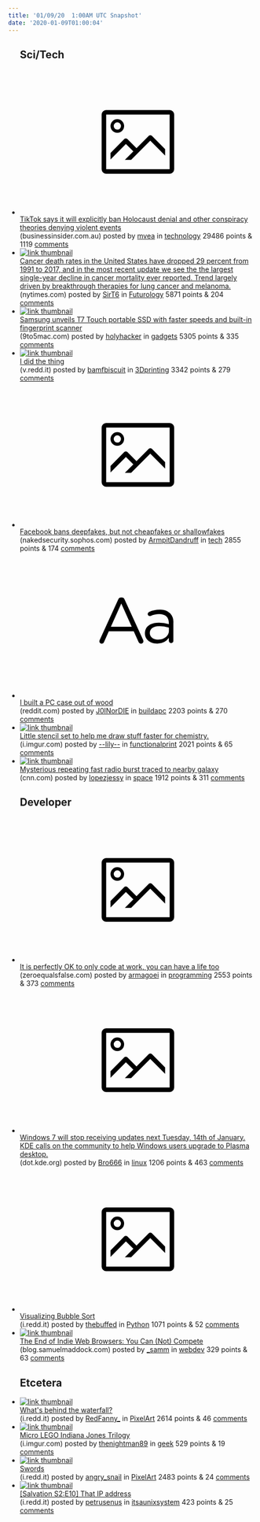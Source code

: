 ```yaml
---
title: '01/09/20  1:00AM UTC Snapshot'
date: '2020-01-09T01:00:04'
---
```

<ul>
<h2>Sci/Tech</h2>

<li><a href='https://www.businessinsider.com.au/tiktok-ban-holocaust-denial-conspiracy-theories-2020-1'><svg version='1.1' viewBox='-34 -14 104 64' preserveAspectRatio='xMidYMid meet' xmlns='http://www.w3.org/2000/svg' xmlns:xlink='http://www.w3.org/1999/xlink'>
    <title>link thumbnail</title>
    <path d='M32,4H4A2,2,0,0,0,2,6V30a2,2,0,0,0,2,2H32a2,2,0,0,0,2-2V6A2,2,0,0,0,32,4ZM4,30V6H32V30Z'></path>
    <path d='M8.92,14a3,3,0,1,0-3-3A3,3,0,0,0,8.92,14Zm0-4.6A1.6,1.6,0,1,1,7.33,11,1.6,1.6,0,0,1,8.92,9.41Z'></path>
    <path d='M22.78,15.37l-5.4,5.4-4-4a1,1,0,0,0-1.41,0L5.92,22.9v2.83l6.79-6.79L16,22.18l-3.75,3.75H15l8.45-8.45L30,24V21.18l-5.81-5.81A1,1,0,0,0,22.78,15.37Z'></path>
    </svg></a><div><div class='linkTitle'><a href='https://www.businessinsider.com.au/tiktok-ban-holocaust-denial-conspiracy-theories-2020-1'>TikTok says it will explicitly ban Holocaust denial and other conspiracy theories denying violent events</a></div>(businessinsider.com.au) posted by <a href='https://www.reddit.com/user/mvea'>mvea</a> in <a href='https://www.reddit.com/r/technology'>technology</a> 29486 points & 1119 <a href='https://www.reddit.com/r/technology/comments/elsgtl/tiktok_says_it_will_explicitly_ban_holocaust/'>comments</a></div></li>

<li><a href='https://www.nytimes.com/2020/01/08/health/cancer-deaths-decline.html?smid=tw-nythealth&amp;smtyp=cur'><img src='https://b.thumbs.redditmedia.com/cJjYCdtzCKGddAtAZclFejqo-dSNiVMnYmjD54Pq-iU.jpg' alt='link thumbnail'></a><div><div class='linkTitle'><a href='https://www.nytimes.com/2020/01/08/health/cancer-deaths-decline.html?smid=tw-nythealth&amp;smtyp=cur'>Cancer death rates in the United States have dropped 29 percent from 1991 to 2017, and in the most recent update we see the the largest single-year decline in cancer mortality ever reported. Trend largely driven by breakthrough therapies for lung cancer and melanoma.</a></div>(nytimes.com) posted by <a href='https://www.reddit.com/user/SirT6'>SirT6</a> in <a href='https://www.reddit.com/r/Futurology'>Futurology</a> 5871 points & 204 <a href='https://www.reddit.com/r/Futurology/comments/elu352/cancer_death_rates_in_the_united_states_have/'>comments</a></div></li>

<li><a href='https://9to5mac.com/2020/01/08/samsung-t7-touch-portable-ssd-launch-fingerprint-reader/'><img src='https://b.thumbs.redditmedia.com/v2aez88-JfpNmpRz3bHMxwWPTCTcUlDGCWZt2Qllbig.jpg' alt='link thumbnail'></a><div><div class='linkTitle'><a href='https://9to5mac.com/2020/01/08/samsung-t7-touch-portable-ssd-launch-fingerprint-reader/'>Samsung unveils T7 Touch portable SSD with faster speeds and built-in fingerprint scanner</a></div>(9to5mac.com) posted by <a href='https://www.reddit.com/user/holyhacker'>holyhacker</a> in <a href='https://www.reddit.com/r/gadgets'>gadgets</a> 5305 points & 335 <a href='https://www.reddit.com/r/gadgets/comments/elu93j/samsung_unveils_t7_touch_portable_ssd_with_faster/'>comments</a></div></li>

<li><a href='https://v.redd.it/iwp192i8ph941'><img src='https://b.thumbs.redditmedia.com/JpEtFvf0PGRzMGUiDpoMIoCu6eYnRvQuDgnEywrAcfE.jpg' alt='link thumbnail'></a><div><div class='linkTitle'><a href='https://v.redd.it/iwp192i8ph941'>I did the thing</a></div>(v.redd.it) posted by <a href='https://www.reddit.com/user/bamfbiscuit'>bamfbiscuit</a> in <a href='https://www.reddit.com/r/3Dprinting'>3Dprinting</a> 3342 points & 279 <a href='https://www.reddit.com/r/3Dprinting/comments/elo9se/i_did_the_thing/'>comments</a></div></li>

<li><a href='https://nakedsecurity.sophos.com/2020/01/08/facebook-bans-deepfakes-but-not-cheapfakes-or-shallowfakes/'><svg version='1.1' viewBox='-34 -14 104 64' preserveAspectRatio='xMidYMid meet' xmlns='http://www.w3.org/2000/svg' xmlns:xlink='http://www.w3.org/1999/xlink'>
    <title>link thumbnail</title>
    <path d='M32,4H4A2,2,0,0,0,2,6V30a2,2,0,0,0,2,2H32a2,2,0,0,0,2-2V6A2,2,0,0,0,32,4ZM4,30V6H32V30Z'></path>
    <path d='M8.92,14a3,3,0,1,0-3-3A3,3,0,0,0,8.92,14Zm0-4.6A1.6,1.6,0,1,1,7.33,11,1.6,1.6,0,0,1,8.92,9.41Z'></path>
    <path d='M22.78,15.37l-5.4,5.4-4-4a1,1,0,0,0-1.41,0L5.92,22.9v2.83l6.79-6.79L16,22.18l-3.75,3.75H15l8.45-8.45L30,24V21.18l-5.81-5.81A1,1,0,0,0,22.78,15.37Z'></path>
    </svg></a><div><div class='linkTitle'><a href='https://nakedsecurity.sophos.com/2020/01/08/facebook-bans-deepfakes-but-not-cheapfakes-or-shallowfakes/'>Facebook bans deepfakes, but not cheapfakes or shallowfakes</a></div>(nakedsecurity.sophos.com) posted by <a href='https://www.reddit.com/user/ArmpitDandruff'>ArmpitDandruff</a> in <a href='https://www.reddit.com/r/tech'>tech</a> 2855 points & 174 <a href='https://www.reddit.com/r/tech/comments/elrqak/facebook_bans_deepfakes_but_not_cheapfakes_or/'>comments</a></div></li>

<li><a href='https://www.reddit.com/r/buildapc/comments/ell41h/i_built_a_pc_case_out_of_wood/'><svg version='1.1' viewBox='-34 -12 104 64' preserveAspectRatio='xMidYMid slice' xmlns='http://www.w3.org/2000/svg' xmlns:xlink='http://www.w3.org/1999/xlink'>
    <title>text link thumbnail</title>
    <path d='M12.19,8.84a1.45,1.45,0,0,0-1.4-1h-.12a1.46,1.46,0,0,0-1.42,1L1.14,26.56a1.29,1.29,0,0,0-.14.59,1,1,0,0,0,1,1,1.12,1.12,0,0,0,1.08-.77l2.08-4.65h11l2.08,4.59a1.24,1.24,0,0,0,1.12.83,1.08,1.08,0,0,0,1.08-1.08,1.64,1.64,0,0,0-.14-.57ZM6.08,20.71l4.59-10.22,4.6,10.22Z'>
    </path>
    <path d='M32.24,14.78A6.35,6.35,0,0,0,27.6,13.2a11.36,11.36,0,0,0-4.7,1,1,1,0,0,0-.58.89,1,1,0,0,0,.94.92,1.23,1.23,0,0,0,.39-.08,8.87,8.87,0,0,1,3.72-.81c2.7,0,4.28,1.33,4.28,3.92v.5a15.29,15.29,0,0,0-4.42-.61c-3.64,0-6.14,1.61-6.14,4.64v.05c0,2.95,2.7,4.48,5.37,4.48a6.29,6.29,0,0,0,5.19-2.48V26.9a1,1,0,0,0,1,1,1,1,0,0,0,1-1.06V19A5.71,5.71,0,0,0,32.24,14.78Zm-.56,7.7c0,2.28-2.17,3.89-4.81,3.89-1.94,0-3.61-1.06-3.61-2.86v-.06c0-1.8,1.5-3,4.2-3a15.2,15.2,0,0,1,4.22.61Z'>
    </path>
    </svg></a><div><div class='linkTitle'><a href='https://www.reddit.com/r/buildapc/comments/ell41h/i_built_a_pc_case_out_of_wood/'>I built a PC case out of wood</a></div>(reddit.com) posted by <a href='https://www.reddit.com/user/J0INorDIE'>J0INorDIE</a> in <a href='https://www.reddit.com/r/buildapc'>buildapc</a> 2203 points & 270 <a href='https://www.reddit.com/r/buildapc/comments/ell41h/i_built_a_pc_case_out_of_wood/'>comments</a></div></li>

<li><a href='https://i.imgur.com/Y6Px8vn.jpg'><img src='https://b.thumbs.redditmedia.com/JfcWqsx3rOhik6ou3Hi0Tc5UvnpbDR9VnGVVd7Olz1E.jpg' alt='link thumbnail'></a><div><div class='linkTitle'><a href='https://i.imgur.com/Y6Px8vn.jpg'>Little stencil set to help me draw stuff faster for chemistry.</a></div>(i.imgur.com) posted by <a href='https://www.reddit.com/user/--lily--'>--lily--</a> in <a href='https://www.reddit.com/r/functionalprint'>functionalprint</a> 2021 points & 65 <a href='https://www.reddit.com/r/functionalprint/comments/ellraz/little_stencil_set_to_help_me_draw_stuff_faster/'>comments</a></div></li>

<li><a href='https://www.cnn.com/2020/01/06/world/repeating-fast-radio-burst-source-scn/index.html'><img src='https://b.thumbs.redditmedia.com/jCZeh6g1PU_rWnn6rum-uZb7k7j069c1G0pkv0nnQaM.jpg' alt='link thumbnail'></a><div><div class='linkTitle'><a href='https://www.cnn.com/2020/01/06/world/repeating-fast-radio-burst-source-scn/index.html'>Mysterious repeating fast radio burst traced to nearby galaxy</a></div>(cnn.com) posted by <a href='https://www.reddit.com/user/lopezjessy'>lopezjessy</a> in <a href='https://www.reddit.com/r/space'>space</a> 1912 points & 311 <a href='https://www.reddit.com/r/space/comments/elmiwn/mysterious_repeating_fast_radio_burst_traced_to/'>comments</a></div></li>

<h2>Developer</h2>

<li><a href='https://zeroequalsfalse.com/posts/it-is-ok-to-only-code-at-work/'><svg version='1.1' viewBox='-34 -14 104 64' preserveAspectRatio='xMidYMid meet' xmlns='http://www.w3.org/2000/svg' xmlns:xlink='http://www.w3.org/1999/xlink'>
    <title>link thumbnail</title>
    <path d='M32,4H4A2,2,0,0,0,2,6V30a2,2,0,0,0,2,2H32a2,2,0,0,0,2-2V6A2,2,0,0,0,32,4ZM4,30V6H32V30Z'></path>
    <path d='M8.92,14a3,3,0,1,0-3-3A3,3,0,0,0,8.92,14Zm0-4.6A1.6,1.6,0,1,1,7.33,11,1.6,1.6,0,0,1,8.92,9.41Z'></path>
    <path d='M22.78,15.37l-5.4,5.4-4-4a1,1,0,0,0-1.41,0L5.92,22.9v2.83l6.79-6.79L16,22.18l-3.75,3.75H15l8.45-8.45L30,24V21.18l-5.81-5.81A1,1,0,0,0,22.78,15.37Z'></path>
    </svg></a><div><div class='linkTitle'><a href='https://zeroequalsfalse.com/posts/it-is-ok-to-only-code-at-work/'>It is perfectly OK to only code at work, you can have a life too</a></div>(zeroequalsfalse.com) posted by <a href='https://www.reddit.com/user/armagoei'>armagoei</a> in <a href='https://www.reddit.com/r/programming'>programming</a> 2553 points & 373 <a href='https://www.reddit.com/r/programming/comments/elrxr8/it_is_perfectly_ok_to_only_code_at_work_you_can/'>comments</a></div></li>

<li><a href='https://dot.kde.org/2020/01/08/plasma-safe-haven-windows-7-refugees'><svg version='1.1' viewBox='-34 -14 104 64' preserveAspectRatio='xMidYMid meet' xmlns='http://www.w3.org/2000/svg' xmlns:xlink='http://www.w3.org/1999/xlink'>
    <title>link thumbnail</title>
    <path d='M32,4H4A2,2,0,0,0,2,6V30a2,2,0,0,0,2,2H32a2,2,0,0,0,2-2V6A2,2,0,0,0,32,4ZM4,30V6H32V30Z'></path>
    <path d='M8.92,14a3,3,0,1,0-3-3A3,3,0,0,0,8.92,14Zm0-4.6A1.6,1.6,0,1,1,7.33,11,1.6,1.6,0,0,1,8.92,9.41Z'></path>
    <path d='M22.78,15.37l-5.4,5.4-4-4a1,1,0,0,0-1.41,0L5.92,22.9v2.83l6.79-6.79L16,22.18l-3.75,3.75H15l8.45-8.45L30,24V21.18l-5.81-5.81A1,1,0,0,0,22.78,15.37Z'></path>
    </svg></a><div><div class='linkTitle'><a href='https://dot.kde.org/2020/01/08/plasma-safe-haven-windows-7-refugees'>Windows 7 will stop receiving updates next Tuesday, 14th of January. KDE calls on the community to help Windows users upgrade to Plasma desktop.</a></div>(dot.kde.org) posted by <a href='https://www.reddit.com/user/Bro666'>Bro666</a> in <a href='https://www.reddit.com/r/linux'>linux</a> 1206 points & 463 <a href='https://www.reddit.com/r/linux/comments/els1r8/windows_7_will_stop_receiving_updates_next/'>comments</a></div></li>

<li><a href='https://i.redd.it/r1rr66rzzk941.png'><svg version='1.1' viewBox='-34 -14 104 64' preserveAspectRatio='xMidYMid meet' xmlns='http://www.w3.org/2000/svg' xmlns:xlink='http://www.w3.org/1999/xlink'>
    <title>link thumbnail</title>
    <path d='M32,4H4A2,2,0,0,0,2,6V30a2,2,0,0,0,2,2H32a2,2,0,0,0,2-2V6A2,2,0,0,0,32,4ZM4,30V6H32V30Z'></path>
    <path d='M8.92,14a3,3,0,1,0-3-3A3,3,0,0,0,8.92,14Zm0-4.6A1.6,1.6,0,1,1,7.33,11,1.6,1.6,0,0,1,8.92,9.41Z'></path>
    <path d='M22.78,15.37l-5.4,5.4-4-4a1,1,0,0,0-1.41,0L5.92,22.9v2.83l6.79-6.79L16,22.18l-3.75,3.75H15l8.45-8.45L30,24V21.18l-5.81-5.81A1,1,0,0,0,22.78,15.37Z'></path>
    </svg></a><div><div class='linkTitle'><a href='https://i.redd.it/r1rr66rzzk941.png'>Visualizing Bubble Sort</a></div>(i.redd.it) posted by <a href='https://www.reddit.com/user/thebuffed'>thebuffed</a> in <a href='https://www.reddit.com/r/Python'>Python</a> 1071 points & 52 <a href='https://www.reddit.com/r/Python/comments/eluz97/visualizing_bubble_sort/'>comments</a></div></li>

<li><a href='https://blog.samuelmaddock.com/posts/the-end-of-indie-web-browsers/'><img src='https://a.thumbs.redditmedia.com/KJ88MGRljQJB1eP9iIymgkm0y-Dsyvmy1FZ84vtfj30.jpg' alt='link thumbnail'></a><div><div class='linkTitle'><a href='https://blog.samuelmaddock.com/posts/the-end-of-indie-web-browsers/'>The End of Indie Web Browsers: You Can (Not) Compete</a></div>(blog.samuelmaddock.com) posted by <a href='https://www.reddit.com/user/_samm'>_samm</a> in <a href='https://www.reddit.com/r/webdev'>webdev</a> 329 points & 63 <a href='https://www.reddit.com/r/webdev/comments/eltwzq/the_end_of_indie_web_browsers_you_can_not_compete/'>comments</a></div></li>

<h2>Etcetera</h2>

<li><a href='https://i.redd.it/6l955chtqj941.gif'><img src='https://a.thumbs.redditmedia.com/wwlHwGI5dog_efFCUTe80yspb2wAUEp2fcdI437Lva8.jpg' alt='link thumbnail'></a><div><div class='linkTitle'><a href='https://i.redd.it/6l955chtqj941.gif'>What's behind the waterfall?</a></div>(i.redd.it) posted by <a href='https://www.reddit.com/user/RedFanny_'>RedFanny_</a> in <a href='https://www.reddit.com/r/PixelArt'>PixelArt</a> 2614 points & 46 <a href='https://www.reddit.com/r/PixelArt/comments/elrxw2/whats_behind_the_waterfall/'>comments</a></div></li>

<li><a href='https://i.imgur.com/erAcCMV.png'><img src='https://b.thumbs.redditmedia.com/zwJVxjI6XVENKvLMHp7_Hh9V4FiBPvf4teVkYfSWI-k.jpg' alt='link thumbnail'></a><div><div class='linkTitle'><a href='https://i.imgur.com/erAcCMV.png'>Micro LEGO Indiana Jones Trilogy</a></div>(i.imgur.com) posted by <a href='https://www.reddit.com/user/thenightman89'>thenightman89</a> in <a href='https://www.reddit.com/r/geek'>geek</a> 529 points & 19 <a href='https://www.reddit.com/r/geek/comments/elsndq/micro_lego_indiana_jones_trilogy/'>comments</a></div></li>

<li><a href='https://i.redd.it/3kdi0vt0ij941.png'><img src='https://b.thumbs.redditmedia.com/ScXHlJMI8R8xISNptMtCpllEXLEtCCyYZJXXjHOIQqw.jpg' alt='link thumbnail'></a><div><div class='linkTitle'><a href='https://i.redd.it/3kdi0vt0ij941.png'>Swords</a></div>(i.redd.it) posted by <a href='https://www.reddit.com/user/angry_snail'>angry_snail</a> in <a href='https://www.reddit.com/r/PixelArt'>PixelArt</a> 2483 points & 24 <a href='https://www.reddit.com/r/PixelArt/comments/elrhlv/swords/'>comments</a></div></li>

<li><a href='https://i.redd.it/rncg27522m941.png'><img src='https://b.thumbs.redditmedia.com/ouM1XH3L05MwfyAGUQ2gIRtVN6Dm0stTTkoZUSaqZ-M.jpg' alt='link thumbnail'></a><div><div class='linkTitle'><a href='https://i.redd.it/rncg27522m941.png'>[Salvation S2:E10] That IP address</a></div>(i.redd.it) posted by <a href='https://www.reddit.com/user/petrusenus'>petrusenus</a> in <a href='https://www.reddit.com/r/itsaunixsystem'>itsaunixsystem</a> 423 points & 25 <a href='https://www.reddit.com/r/itsaunixsystem/comments/elxyar/salvation_s2e10_that_ip_address/'>comments</a></div></li>

</ul>
